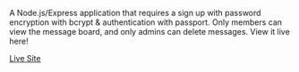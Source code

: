 A Node.js/Express application that requires a sign up with password encryption with bcrypt & authentication with passport. Only members can view the message board, and only admins can delete messages. View it live here!

<a href="https://members-only-t2xa.onrender.com/">Live Site</a>
